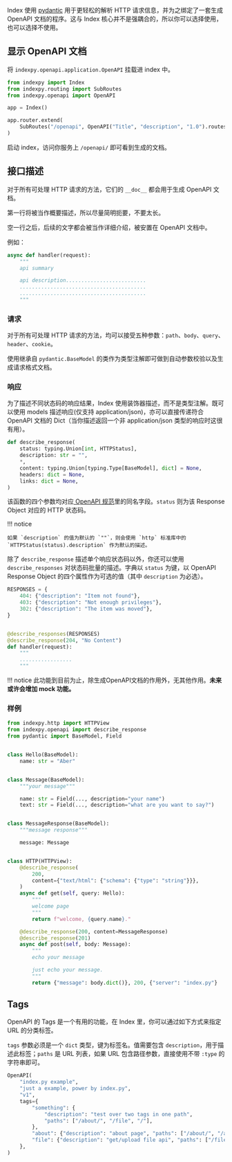 Index 使用 [pydantic](https://pydantic-docs.helpmanual.io/) 用于更轻松的解析 HTTP 请求信息，并为之绑定了一套生成 OpenAPI 文档的程序。这与 Index 核心并不是强耦合的，所以你可以选择使用，也可以选择不使用。

## 显示 OpenAPI 文档

将 `indexpy.openapi.application.OpenAPI` 挂载进 index 中。

```python
from indexpy import Index
from indexpy.routing import SubRoutes
from indexpy.openapi import OpenAPI

app = Index()

app.router.extend(
    SubRoutes("/openapi", OpenAPI("Title", "description", "1.0").routes)
)
```

启动 index，访问你服务上 `/openapi/` 即可看到生成的文档。

## 接口描述

对于所有可处理 HTTP 请求的方法，它们的 `__doc__` 都会用于生成 OpenAPI 文档。

第一行将被当作概要描述，所以尽量简明扼要，不要太长。

空一行之后，后续的文字都会被当作详细介绍，被安置在 OpenAPI 文档中。

例如：

```python
async def handler(request):
    """
    api summary

    api description..........................
    .........................................
    .........................................
    """
```

### 请求

对于所有可处理 HTTP 请求的方法，均可以接受五种参数：`path`、`body`、`query`、`header`、`cookie`。

使用继承自 `pydantic.BaseModel` 的类作为类型注解即可做到自动参数校验以及生成请求格式文档。

### 响应

为了描述不同状态码的响应结果，Index 使用装饰器描述，而不是类型注解。既可以使用 models 描述响应(仅支持 application/json)，亦可以直接传递符合 OpenAPI 文档的 Dict（当你描述返回一个非 application/json 类型的响应时这很有用）。

```python
def describe_response(
    status: typing.Union[int, HTTPStatus],
    description: str = "",
    *,
    content: typing.Union[typing.Type[BaseModel], dict] = None,
    headers: dict = None,
    links: dict = None,
)
```

该函数的四个参数均对应[ OpenAPI 规范](https://github.com/OAI/OpenAPI-Specification/blob/master/versions/3.0.2.md#responseObject)里的同名字段。`status` 则为该 Response Object 对应的 HTTP 状态码。

!!! notice

    如果 `description` 的值为默认的 `""`，则会使用 `http` 标准库中的 `HTTPStatus(status).description` 作为默认的描述。

除了 `describe_response` 描述单个响应状态码以外，你还可以使用 `describe_responses` 对状态码批量的描述。字典以 `status` 为键，以 OpenAPI Response Object 的四个属性作为可选的值（其中 `description` 为必选）。

```python
RESPONSES = {
    404: {"description": "Item not found"},
    403: {"description": "Not enough privileges"},
    302: {"description": "The item was moved"},
}


@describe_responses(RESPONSES)
@describe_response(204, "No Content")
def handler(request):
    """
    .................
    """
```

!!! notice
    此功能到目前为止，除生成OpenAPI文档的作用外，无其他作用。**未来或许会增加 mock 功能。**

### 样例

```python
from indexpy.http import HTTPView
from indexpy.openapi import describe_response
from pydantic import BaseModel, Field


class Hello(BaseModel):
    name: str = "Aber"


class Message(BaseModel):
    """your message"""

    name: str = Field(..., description="your name")
    text: str = Field(..., description="what are you want to say?")


class MessageResponse(BaseModel):
    """message response"""

    message: Message


class HTTP(HTTPView):
    @describe_response(
        200,
        content={"text/html": {"schema": {"type": "string"}}},
    )
    async def get(self, query: Hello):
        """
        welcome page
        """
        return f"welcome, {query.name}."

    @describe_response(200, content=MessageResponse)
    @describe_response(201)
    async def post(self, body: Message):
        """
        echo your message

        just echo your message.
        """
        return {"message": body.dict()}, 200, {"server": "index.py"}
```

## Tags

OpenAPI 的 Tags 是一个有用的功能，在 Index 里，你可以通过如下方式来指定 URL 的分类标签。

`tags` 参数必须是一个 `dict` 类型，键为标签名。值需要包含 `description`，用于描述此标签；`paths` 是 URL 列表，如果 URL 包含路径参数，直接使用不带 `:type` 的字符串即可。

```python
OpenAPI(
    "index.py example",
    "just a example, power by index.py",
    "v1",
    tags={
        "something": {
            "description": "test over two tags in one path",
            "paths": ["/about/", "/file", "/"],
        },
        "about": {"description": "about page", "paths": ["/about/", "/about/me"]},
        "file": {"description": "get/upload file api", "paths": ["/file"]},
    },
)
```
